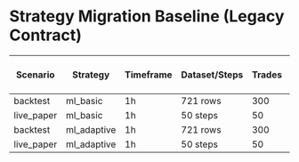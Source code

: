 # Strategy Migration Baseline (Legacy Contract)

| Scenario | Strategy | Timeframe | Dataset/Steps | Trades | Final Balance | Return % | Wall Time (s) |
| --- | --- | --- | --- | --- | --- | --- | --- |
| backtest | ml_basic | 1h | 721 rows | 300 | $10,147.26 | 1.47% | 3.42 |
| live_paper | ml_basic | 1h | 50 steps | 50 | $10,034.66 | 0.35% | 68.41 |
| backtest | ml_adaptive | 1h | 721 rows | 300 | $10,147.26 | 1.47% | 1.33 |
| live_paper | ml_adaptive | 1h | 50 steps | 50 | $9,990.69 | -0.09% | 52.20 |
